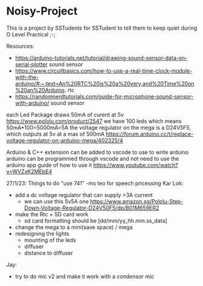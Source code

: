 # Noisy-Project
This is a project by SSTudents for SSTudent to tell them to keep quiet during O Level Practical ;-;

Resources:
- https://arduino-tutorials.net/tutorial/drawing-sound-sensor-data-on-serial-plotter sound sensor
- https://www.circuitbasics.com/how-to-use-a-real-time-clock-module-with-the-arduino/#:~:text=An%20RTC%20is%20a%20very,and%20Time%20on%20an%20Arduino. rtc
- https://randomnerdtutorials.com/guide-for-microphone-sound-sensor-with-arduino/ sound sensor


each Led Package draws 50mA of curent at 5v https://www.pololu.com/product/2547
we have 100 leds which means 50mA*100=5000mA=5A
the voltage regulator on the mega is a D24V5F5, which outputs at 5v at a max of 500mA https://forum.arduino.cc/t/replace-voltage-regulator-on-arduino-mega/402325/4 


Arduino & C++ extension can be added to vscode to use to write arduino
arduino can be programmed through vscode and not need to use the arduino app
guide of how to use it https://www.youtube.com/watch?v=WVZxK2MEbE4




27/1/23: Things to do
"use 741" -ms teo for speech pricessing
Kar Lok:
-   add a dc voltage regulator that can supply >3A current
    - we can use this 5v5A one https://www.amazon.sg/Pololu-Step-Down-Voltage-Regulator-D24V50F5/dp/B01M659ER2 
-   make the Rtc + SD card work
    - sd card formatting should be [dd/mm/yy_hh.mm.ss_data]
-  change the mega to a mini(save space) / mega
-  redesigning the lights
    - mounting of the leds
    - diffuser
    - distance to diffuser

Jay:
-   try to do mic v2 and make it work with a condensor mic




